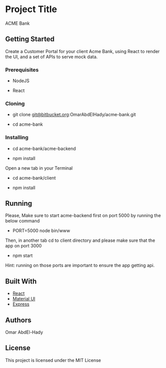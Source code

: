 # Project Title

ACME Bank

## Getting Started

Create a Customer Portal for your client Acme Bank, using React to render the UI, and a set of APIs to serve mock data.

### Prerequisites

* NodeJS

* React

### Cloning

* git clone git@bitbucket.org:OmarAbdElHady/acme-bank.git

* cd acme-bank

### Installing

* cd acme-bank/acme-backend

* npm install

Open a new tab in your Terminal

* cd acme-bank/client

* npm install

## Running

Please, Make sure to start acme-backend first on port 5000 by running the below command

* PORT=5000 node bin/www

Then, in another tab cd to client directory and please make sure that the app on port 3000

* npm start

Hint: running on those ports are important to ensure the app getting api.

## Built With

* [React](https://reactjs.org/)
* [Material UI](https://material-ui-next.com/)
* [Express](https://expressjs.com/)

## Authors

Omar AbdEl-Hady


## License

This project is licensed under the MIT License 
